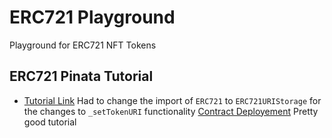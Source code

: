 # ERC721 Playground
Playground for ERC721 NFT Tokens

## ERC721 Pinata Tutorial
- [Tutorial Link](https://medium.com/pinata/how-to-build-erc-721-nfts-with-ipfs-e76a21d8f914)
Had to change the import of ```ERC721``` to ```ERC721URIStorage``` for the changes to ```_setTokenURI``` functionality
[Contract Deployement](https://ropsten.etherscan.io/tx/0xe29f901e568c9a3e4b22b2164f79eecafdf47e63c8d4916fd70d128df988e6e0)
Pretty good tutorial
